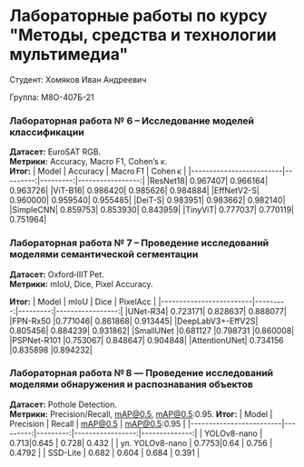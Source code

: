 # Лабораторные работы по курсу "Методы, средства и технологии мультимедиа"

Студент: Хомяков Иван Андреевич

Группа: М8О-407Б-21

### Лабораторная работа № 6 – Исследование моделей классификации

**Датасет:** EuroSAT RGB.  
**Метрики:** Accuracy, Macro F1, Cohen’s κ.  
**Итог:**
| Model                   | Accuracy | Macro F1 | Cohen κ |
|-------------------------|---------:|---------:|-----------------:|
|ResNet18|	0.967407|	0.966164|	0.963726|
|ViT-B16|	0.986420|	0.985626|	0.984884|
|EffNetV2-S|	0.960000|	0.959540|	0.955485|
|DeiT-S|	0.983951|	0.983662|	0.982140|
|SimpleCNN|	0.859753|	0.853930|	0.843959|
|TinyViT|	0.777037|	0.770119|	0.751964|

### Лабораторная работа № 7 – Проведение исследований моделями семантической сегментации

**Датасет:** Oxford‑IIIT Pet.  
**Метрики:** mIoU, Dice, Pixel Accuracy.

**Итог:**
| Model                   | mIoU | Dice | PixelAcc |
|-------------------------|---------:|---------:|-----------------:|
|UNet-R34|	0.723171|	0.828637|	0.888077|
|FPN-Rx50	|0.771046|	0.861868|	0.913445|
|DeepLabV3+-EffV2S|	0.805456|	0.884239|	0.931862|
|SmallUNet	|0.681127	|0.798731	|0.860008|
|PSPNet-R101	|0.753067|	0.848647|	0.904848|
|AttentionUNet|	0.734156	|0.835898	|0.894232|


### Лабораторная работа № 8 — Проведение исследований моделями обнаружения и распознавания объектов

**Датасет:** Pothole Detection.  
**Метрики:** Precision/Recall, mAP@0.5, mAP@0.5:0.95.
**Итог:**
| Model                   | Precision | Recall | mAP@0.5 | mAP@0.5:0.95 |
|-------------------------|---------:|---------:|-----------------:|--------------:|
| YOLOv8-nano           |    0.713|0.645 |            0.728|         0.432 |
| ул. YOLOv8-nano |    0.7753|0.64 |             0.756 |          0.4792 |
| SSD-Lite                     |     0.682 | 0.604 |             0.684 |          0.391 |
